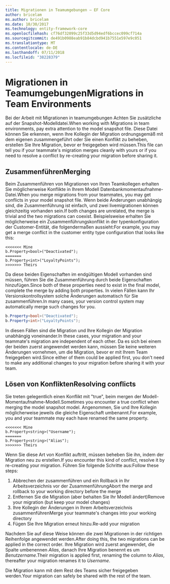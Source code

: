 ```yaml
---
title: Migrationen in Teamumgebungen – EF Core
author: bricelam
ms.author: bricelam
ms.date: 10/30/2017
ms.technology: entity-framework-core
ms.openlocfilehash: cf76df32099c25f33d5d94edf6bccec099cf714a
ms.sourcegitcommit: de491b0988eab91b84dcbd941b7551e597e9c051
ms.translationtype: MT
ms.contentlocale: de-DE
ms.lasthandoff: 07/11/2018
ms.locfileid: "38228379"
---
```

<a name="migrations-in-team-environments"></a><span data-ttu-id="550d4-102">Migrationen in Teamumgebungen</span><span class="sxs-lookup"><span data-stu-id="550d4-102">Migrations in Team Environments</span></span>
===============================
<span data-ttu-id="550d4-103">Bei der Arbeit mit Migrationen in teamumgebungen Achten Sie zusätzliche auf der Snapshot-Modelldatei.</span><span class="sxs-lookup"><span data-stu-id="550d4-103">When working with Migrations in team environments, pay extra attention to the model snapshot file.</span></span> <span data-ttu-id="550d4-104">Diese Datei können Sie erkennen, wenn Ihre Kollegin der Migration ordnungsgemäß mit dem eigenen zusammengeführt oder Sie einen Konflikt zu beheben, erstellen Sie Ihre Migration, bevor er freigegeben wird müssen.</span><span class="sxs-lookup"><span data-stu-id="550d4-104">This file can tell you if your teammate's migration merges cleanly with yours or if you need to resolve a conflict by re-creating your migration before sharing it.</span></span>

<a name="merging"></a><span data-ttu-id="550d4-105">Zusammenführen</span><span class="sxs-lookup"><span data-stu-id="550d4-105">Merging</span></span>
-------
<span data-ttu-id="550d4-106">Beim Zusammenführen von Migrationen von Ihren Teamkollegen erhalten Sie möglicherweise Konflikte in Ihrem Modell Datenbankmomentaufnahme-Datei.</span><span class="sxs-lookup"><span data-stu-id="550d4-106">When you merge migrations from your teammates, you may get conflicts in your model snapshot file.</span></span> <span data-ttu-id="550d4-107">Wenn beide Änderungen unabhängig sind, die Zusammenführung ist einfach, und zwei livemigrationen können gleichzeitig vorhanden sein.</span><span class="sxs-lookup"><span data-stu-id="550d4-107">If both changes are unrelated, the merge is trivial and the two migrations can coexist.</span></span> <span data-ttu-id="550d4-108">Beispielsweise erhalten Sie möglicherweise ein Zusammenführungskonflikt in der typenkonfiguration der Customer-Entität, die folgendermaßen aussieht:</span><span class="sxs-lookup"><span data-stu-id="550d4-108">For example, you may get a merge conflict in the customer entity type configuration that looks like this:</span></span>

    <<<<<<< Mine
    b.Property<bool>("Deactivated");
    =======
    b.Property<int>("LoyaltyPoints");
    >>>>>>> Theirs

<span data-ttu-id="550d4-109">Da diese beiden Eigenschaften im endgültigen Modell vorhanden sind müssen, führen Sie die Zusammenführung durch beide Eigenschaften hinzufügen.</span><span class="sxs-lookup"><span data-stu-id="550d4-109">Since both of these properties need to exist in the final model, complete the merge by adding both properties.</span></span> <span data-ttu-id="550d4-110">In vielen Fällen kann Ihr Versionskontrollsystem solche Änderungen automatisch für Sie zusammenführen.</span><span class="sxs-lookup"><span data-stu-id="550d4-110">In many cases, your version control system may automatically merge such changes for you.</span></span>

``` csharp
b.Property<bool>("Deactivated");
b.Property<int>("LoyaltyPoints");
```

<span data-ttu-id="550d4-111">In diesen Fällen sind die Migration und Ihre Kollegin der Migration unabhängig voneinander.</span><span class="sxs-lookup"><span data-stu-id="550d4-111">In these cases, your migration and your teammate's migration are independent of each other.</span></span> <span data-ttu-id="550d4-112">Da es sich bei einem der beiden zuerst angewendet werden kann, müssen Sie keine weiteren Änderungen vornehmen, um die Migration, bevor er mit Ihrem Team freigegeben wird.</span><span class="sxs-lookup"><span data-stu-id="550d4-112">Since either of them could be applied first, you don't need to make any additional changes to your migration before sharing it with your team.</span></span>

<a name="resolving-conflicts"></a><span data-ttu-id="550d4-113">Lösen von Konflikten</span><span class="sxs-lookup"><span data-stu-id="550d4-113">Resolving conflicts</span></span>
-------------------
<span data-ttu-id="550d4-114">Sie treten gelegentlich einen Konflikt mit "true", beim mergen der Modell-Momentaufnahme-Modell.</span><span class="sxs-lookup"><span data-stu-id="550d4-114">Sometimes you encounter a true conflict when merging the model snapshot model.</span></span> <span data-ttu-id="550d4-115">Angenommen, Sie und Ihre Kollegin möglicherweise jeweils die gleiche Eigenschaft umbenannt.</span><span class="sxs-lookup"><span data-stu-id="550d4-115">For example, you and your teammate may each have renamed the same property.</span></span>

    <<<<<<< Mine
    b.Property<string>("Username");
    =======
    b.Property<string>("Alias");
    >>>>>>> Theirs

<span data-ttu-id="550d4-116">Wenn Sie diese Art von Konflikt auftritt, müssen beheben Sie ihn, indem der Migration neu zu erstellen.</span><span class="sxs-lookup"><span data-stu-id="550d4-116">If you encounter this kind of conflict, resolve it by re-creating your migration.</span></span> <span data-ttu-id="550d4-117">Führen Sie folgende Schritte aus:</span><span class="sxs-lookup"><span data-stu-id="550d4-117">Follow these steps:</span></span>

1. <span data-ttu-id="550d4-118">Abbrechen der zusammenführen und ein Rollback in Ihr Arbeitsverzeichnis vor der Zusammenführung</span><span class="sxs-lookup"><span data-stu-id="550d4-118">Abort the merge and rollback to your working directory before the merge</span></span>
2. <span data-ttu-id="550d4-119">Entfernen Sie die Migration (aber behalten Sie Ihr Modell ändert)</span><span class="sxs-lookup"><span data-stu-id="550d4-119">Remove your migration (but keep your model changes)</span></span>
3. <span data-ttu-id="550d4-120">Ihre Kollegin der Änderungen in Ihrem Arbeitsverzeichnis zusammenführen</span><span class="sxs-lookup"><span data-stu-id="550d4-120">Merge your teammate's changes into your working directory</span></span>
4. <span data-ttu-id="550d4-121">Fügen Sie Ihre Migration erneut hinzu.</span><span class="sxs-lookup"><span data-stu-id="550d4-121">Re-add your migration</span></span>

<span data-ttu-id="550d4-122">Nachdem Sie auf diese Weise können die zwei Migrationen in der richtigen Reihenfolge angewendet werden.</span><span class="sxs-lookup"><span data-stu-id="550d4-122">After doing this, the two migrations can be applied in the correct order.</span></span> <span data-ttu-id="550d4-123">Ihre Migration wird zuerst angewendet, die Spalte umbenennen *Alias*, danach Ihre Migration benennt es um *Benutzername*.</span><span class="sxs-lookup"><span data-stu-id="550d4-123">Their migration is applied first, renaming the column to *Alias*, thereafter your migration renames it to *Username*.</span></span>

<span data-ttu-id="550d4-124">Die Migration kann mit dem Rest des Teams sicher freigegeben werden.</span><span class="sxs-lookup"><span data-stu-id="550d4-124">Your migration can safely be shared with the rest of the team.</span></span>
